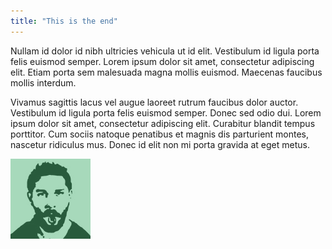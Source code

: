 ```yaml
---
title: "This is the end"
---
```


Nullam id dolor id nibh ultricies vehicula ut id elit. Vestibulum id ligula porta felis euismod semper. Lorem ipsum dolor sit amet, consectetur adipiscing elit. Etiam porta sem malesuada magna mollis euismod. Maecenas faucibus mollis interdum.

Vivamus sagittis lacus vel augue laoreet rutrum faucibus dolor auctor. Vestibulum id ligula porta felis euismod semper. Donec sed odio dui. Lorem ipsum dolor sit amet, consectetur adipiscing elit. Curabitur blandit tempus porttitor. Cum sociis natoque penatibus et magnis dis parturient montes, nascetur ridiculus mus. Donec id elit non mi porta gravida at eget metus.

![Just do it!](doit.png)